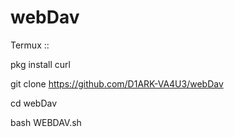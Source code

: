 # webDav

Termux ::

pkg install curl

git clone https://github.com/D1ARK-VA4U3/webDav

cd webDav

bash WEBDAV.sh
